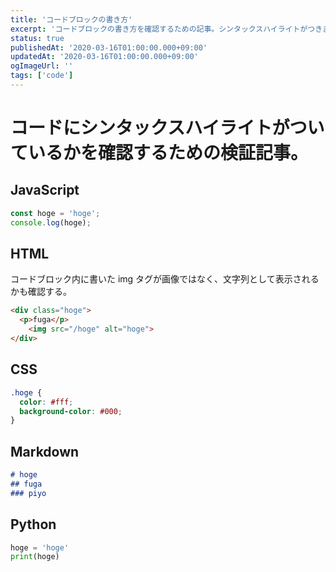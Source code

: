 ```yaml
---
title: 'コードブロックの書き方'
excerpt: 'コードブロックの書き方を確認するための記事。シンタックスハイライトがつきます。'
status: true
publishedAt: '2020-03-16T01:00:00.000+09:00'
updatedAt: '2020-03-16T01:00:00.000+09:00'
ogImageUrl: ''
tags: ['code']
---
```

# コードにシンタックスハイライトがついているかを確認するための検証記事。
## JavaScript

```js
const hoge = 'hoge';
console.log(hoge);
```

## HTML
コードブロック内に書いた img タグが画像ではなく、文字列として表示されるかも確認する。
```html
<div class="hoge">
  <p>fuga</p>
    <img src="/hoge" alt="hoge">
</div>
```

## CSS

```css
.hoge {
  color: #fff;
  background-color: #000;
}
```

## Markdown

```md
# hoge
## fuga
### piyo
```

## Python

```py
hoge = 'hoge'
print(hoge)
```

